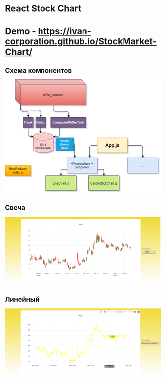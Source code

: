 # React Stock Chart
# Demo - https://ivan-corporation.github.io/StockMarket-Chart/

## Схема компонентов
<img src="https://github.com/Ivan-Corporation/StockMarket-Chart/blob/main/sheme.png">

## Свеча
<img src="https://github.com/Ivan-Corporation/StockMarket-Chart/blob/main/1.png">

## Линейный
<img src="https://github.com/Ivan-Corporation/StockMarket-Chart/blob/main/2.png">
